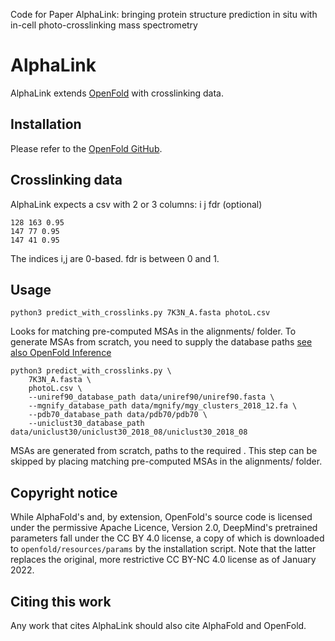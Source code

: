 Code for Paper AlphaLink: bringing protein structure prediction in situ with in-cell photo-crosslinking mass spectrometry

# AlphaLink

AlphaLink extends [OpenFold](https://github.com/aqlaboratory/openfold) with crosslinking data.

## Installation

Please refer to the [OpenFold GitHub](https://github.com/aqlaboratory/openfold).

## Crosslinking data

AlphaLink expects a csv with 2 or 3 columns: i j fdr (optional)

```
128 163 0.95
147 77 0.95
147 41 0.95
```

The indices i,j are 0-based. fdr is between 0 and 1.

## Usage

```
python3 predict_with_crosslinks.py 7K3N_A.fasta photoL.csv
```

Looks for matching pre-computed MSAs in the alignments/ folder. To generate MSAs from scratch, you need to supply the database paths [see also OpenFold Inference](https://github.com/aqlaboratory/openfold#inference) 


```
python3 predict_with_crosslinks.py \
    7K3N_A.fasta \
    photoL.csv \
    --uniref90_database_path data/uniref90/uniref90.fasta \
    --mgnify_database_path data/mgnify/mgy_clusters_2018_12.fa \
    --pdb70_database_path data/pdb70/pdb70 \
    --uniclust30_database_path data/uniclust30/uniclust30_2018_08/uniclust30_2018_08 
```


MSAs are generated from scratch, paths to the required . This step can be skipped by placing matching pre-computed MSAs in the alignments/ folder.

## Copyright notice

While AlphaFold's and, by extension, OpenFold's source code is licensed under
the permissive Apache Licence, Version 2.0, DeepMind's pretrained parameters 
fall under the CC BY 4.0 license, a copy of which is downloaded to 
`openfold/resources/params` by the installation script. Note that the latter
replaces the original, more restrictive CC BY-NC 4.0 license as of January 2022.


## Citing this work

<!-- For now, cite OpenFold as follows: -->

<!-- ```bibtex
@software{Ahdritz_OpenFold_2021,
  author = {Ahdritz, Gustaf and Bouatta, Nazim and Kadyan, Sachin and Xia, Qinghui and Gerecke, William and AlQuraishi, Mohammed},
  doi = {10.5281/zenodo.5709539},
  month = {11},
  title = {{OpenFold}},
  url = {https://github.com/aqlaboratory/openfold},
  year = {2021}
}
``` -->

Any work that cites AlphaLink should also cite AlphaFold and OpenFold.
